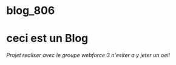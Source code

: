 # blog_806
# ceci est un Blog 
*Projet realiser avec le groupe webforce 3 
n'esiter a y jeter un oeil*
